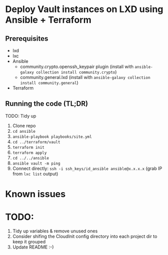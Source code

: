 # Deploy Vault instances on LXD using Ansible + Terraform

## Prerequisites

* lxd
* lxc
* Ansible
  * community.crypto.openssh_keypair plugin (install with `ansible-galaxy collection install community.crypto`)
  * community.general.lxd (install with `ansible-galaxy collection install community.general`)
* Terraform

## Running the code (TL;DR)

TODO: Tidy up

1. Clone repo
1. `cd ansible`
1. `ansible-playbook playbooks/site.yml`
1. `cd ../terraform/vault`
1. `terraform init`
1. `terraform apply`
1. `cd ../../ansible`
1. `ansible vault -m ping`
1. Connect directly: `ssh -i ssh_keys/id_ansible ansible@x.x.x.x` (grab IP from `lxc list` output)

# Known issues

# TODO:

1. Tidy up variables & remove unused ones
1. Consider shifing the CloudInit config directory into each project dir to keep it grouped
1. Update README :-)
